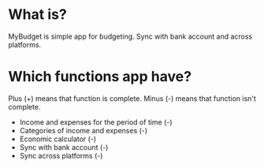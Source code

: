# What is?

MyBudget is simple app for budgeting.
Sync with bank account and across platforms.

# Which functions app have?

Plus (+) means that function is complete.
Minus (-) means that function isn't complete.

* Income and expenses for the period of time (-)
* Categories of income and expenses (-)
* Economic calculator (-)
* Sync with bank account (-)
* Sync across platforms (-)